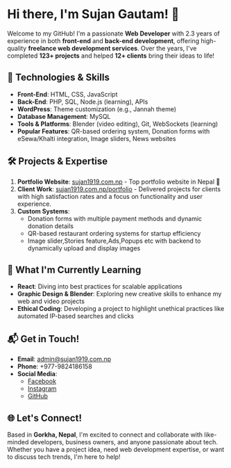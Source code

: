 # Hi there, I'm Sujan Gautam! 👋

Welcome to my GitHub! I'm a passionate **Web Developer** with 2.3 years of experience in both **front-end** and **back-end development**, offering high-quality **freelance web development services**. Over the years, I've completed **123+ projects** and helped **12+ clients** bring their ideas to life!

## 🔧 Technologies & Skills

- **Front-End**: HTML, CSS, JavaScript
- **Back-End**: PHP, SQL, Node.js (learning), APIs
- **WordPress**: Theme customization (e.g., Jannah theme)
- **Database Management**: MySQL
- **Tools & Platforms**: Blender (video editing), Git, WebSockets (learning)
- **Popular Features**: QR-based ordering system, Donation forms with eSewa/Khalti integration, Image sliders, News websites

## 🛠 Projects & Expertise

1. **Portfolio Website**: [sujan1919.com.np](https://sujan1919.com.np) - Top portfolio website in Nepal 🎉
2. **Client Work**: [sujan1919.com.np/portfolio](https://sujan1919.com.np/portfolio) - Delivered projects for clients with high satisfaction rates and a focus on functionality and user experience.
3. **Custom Systems**:
   - Donation forms with multiple payment methods and dynamic donation details
   - QR-based restaurant ordering systems for startup efficiency
   - Image slider,Stories feature,Ads,Popups etc with backend to dynamically upload and display images

## 🌱 What I'm Currently Learning

- **React**: Diving into best practices for scalable applications
- **Graphic Design & Blender**: Exploring new creative skills to enhance my web and video projects
- **Ethical Coding**: Developing a project to highlight unethical practices like automated IP-based searches and clicks

## 📬 Get in Touch!

- **Email**: [admin@sujan1919.com.np](mailto:admin@sujan1919.com.np)
- **Phone**: +977-9824186158
- **Social Media**:
   - [Facebook](https://www.facebook.com/gautamsujaan)
   - [Instagram](https://www.instagram.com/sujaan.gautam/)
   - [GitHub](https://github.com/sujan1919/)

## 🌐 Let's Connect!

Based in **Gorkha, Nepal**, I'm excited to connect and collaborate with like-minded developers, business owners, and anyone passionate about tech. Whether you have a project idea, need web development expertise, or want to discuss tech trends, I'm here to help!
